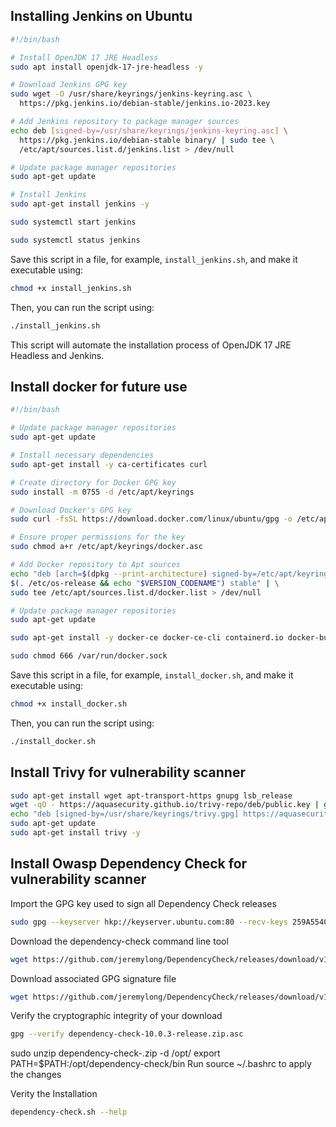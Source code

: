 ## Installing Jenkins on Ubuntu


```bash
#!/bin/bash

# Install OpenJDK 17 JRE Headless
sudo apt install openjdk-17-jre-headless -y

# Download Jenkins GPG key
sudo wget -O /usr/share/keyrings/jenkins-keyring.asc \
  https://pkg.jenkins.io/debian-stable/jenkins.io-2023.key

# Add Jenkins repository to package manager sources
echo deb [signed-by=/usr/share/keyrings/jenkins-keyring.asc] \
  https://pkg.jenkins.io/debian-stable binary/ | sudo tee \
  /etc/apt/sources.list.d/jenkins.list > /dev/null

# Update package manager repositories
sudo apt-get update

# Install Jenkins
sudo apt-get install jenkins -y

sudo systemctl start jenkins

sudo systemctl status jenkins

```

Save this script in a file, for example, `install_jenkins.sh`, and make it executable using:

```bash
chmod +x install_jenkins.sh
```

Then, you can run the script using:

```bash
./install_jenkins.sh
```

This script will automate the installation process of OpenJDK 17 JRE Headless and Jenkins.


## Install docker for future use

```bash
#!/bin/bash

# Update package manager repositories
sudo apt-get update

# Install necessary dependencies
sudo apt-get install -y ca-certificates curl

# Create directory for Docker GPG key
sudo install -m 0755 -d /etc/apt/keyrings

# Download Docker's GPG key
sudo curl -fsSL https://download.docker.com/linux/ubuntu/gpg -o /etc/apt/keyrings/docker.asc

# Ensure proper permissions for the key
sudo chmod a+r /etc/apt/keyrings/docker.asc

# Add Docker repository to Apt sources
echo "deb [arch=$(dpkg --print-architecture) signed-by=/etc/apt/keyrings/docker.asc] https://download.docker.com/linux/ubuntu \
$(. /etc/os-release && echo "$VERSION_CODENAME") stable" | \
sudo tee /etc/apt/sources.list.d/docker.list > /dev/null

# Update package manager repositories
sudo apt-get update

sudo apt-get install -y docker-ce docker-ce-cli containerd.io docker-buildx-plugin docker-compose-plugin 

sudo chmod 666 /var/run/docker.sock 
```

Save this script in a file, for example, `install_docker.sh`, and make it executable using:

```bash
chmod +x install_docker.sh
```

Then, you can run the script using:

```bash
./install_docker.sh
```
## Install Trivy for vulnerability scanner

```bash
sudo apt-get install wget apt-transport-https gnupg lsb_release
wget -qO - https://aquasecurity.github.io/trivy-repo/deb/public.key | gpg --dearmor | sudo tee /usr/share/keyrings/trivy.gpg > /dev/null
echo "deb [signed-by=/usr/share/keyrings/trivy.gpg] https://aquasecurity.github.io/trivy-repo/deb generic main" | sudo tee -a /etc/apt/sources.list.d/trivy.list
sudo apt-get update
sudo apt-get install trivy -y
```
## Install Owasp Dependency Check for vulnerability scanner

Import the GPG key used to sign all Dependency Check releases
```bash
sudo gpg --keyserver hkp://keyserver.ubuntu.com:80 --recv-keys 259A55407DD6C00299E6607EFFDE55BE73A2D1ED
```
Download the dependency-check command line tool
```bash
wget https://github.com/jeremylong/DependencyCheck/releases/download/v10.0.3/dependency-check-10.0.3-release.zip
```
Download associated GPG signature file
```bash
wget https://github.com/jeremylong/DependencyCheck/releases/download/v10.0.3/dependency-check-10.0.3-release.zip.asc
```
Verify the cryptographic integrity of your download
```bash
gpg --verify dependency-check-10.0.3-release.zip.asc
```
sudo unzip dependency-check-<latest-version>.zip -d /opt/
export PATH=$PATH:/opt/dependency-check/bin
Run source ~/.bashrc to apply the changes

Verity the Installation
```bash
dependency-check.sh --help
```
